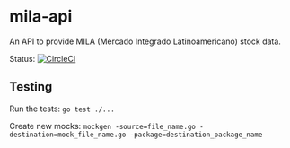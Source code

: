 # mila-api

An API to provide MILA (Mercado Integrado Latinoamericano) stock data.

Status: [![CircleCI](https://circleci.com/gh/julianespinel/mila-api.svg?style=svg&circle-token=65f92f8bd064930b35681d97f699bf2707f10d3e)](https://circleci.com/gh/julianespinel/mila-api)

## Testing

Run the tests: `go test ./...`

Create new mocks: `mockgen -source=file_name.go -destination=mock_file_name.go -package=destination_package_name`
